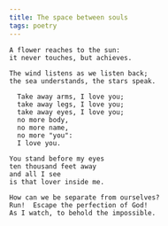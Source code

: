```yaml
---
title: The space between souls
tags: poetry
---
```


    A flower reaches to the sun:
    it never touches, but achieves.

    The wind listens as we listen back;
    the sea understands, the stars speak.

      Take away arms, I love you;
      take away legs, I love you;
      take away eyes, I love you;
      no more body,
      no more name,
      no more "you":
      I love you.

    You stand before my eyes
    ten thousand feet away
    and all I see
    is that lover inside me.

    How can we be separate from ourselves?
    Run!  Escape the perfection of God!
    As I watch, to behold the impossible.



